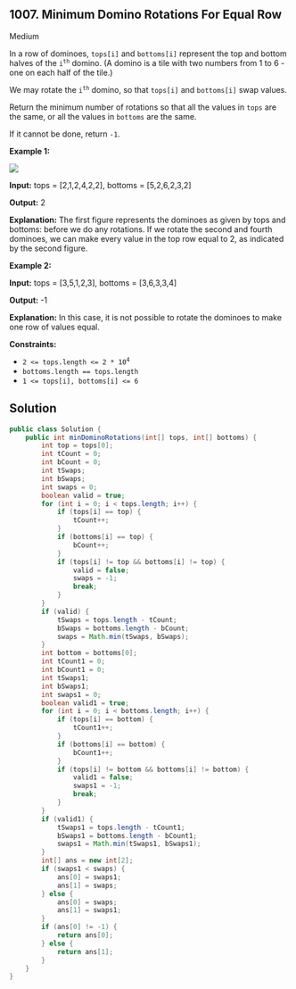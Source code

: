 ## 1007\. Minimum Domino Rotations For Equal Row

Medium

In a row of dominoes, `tops[i]` and `bottoms[i]` represent the top and bottom halves of the <code>i<sup>th</sup></code> domino. (A domino is a tile with two numbers from 1 to 6 - one on each half of the tile.)

We may rotate the <code>i<sup>th</sup></code> domino, so that `tops[i]` and `bottoms[i]` swap values.

Return the minimum number of rotations so that all the values in `tops` are the same, or all the values in `bottoms` are the same.

If it cannot be done, return `-1`.

**Example 1:**

![](https://assets.leetcode.com/uploads/2021/05/14/domino.png)

**Input:** tops = [2,1,2,4,2,2], bottoms = [5,2,6,2,3,2]

**Output:** 2

**Explanation:** The first figure represents the dominoes as given by tops and bottoms: before we do any rotations. If we rotate the second and fourth dominoes, we can make every value in the top row equal to 2, as indicated by the second figure.

**Example 2:**

**Input:** tops = [3,5,1,2,3], bottoms = [3,6,3,3,4]

**Output:** -1

**Explanation:** In this case, it is not possible to rotate the dominoes to make one row of values equal.

**Constraints:**

*   <code>2 <= tops.length <= 2 * 10<sup>4</sup></code>
*   `bottoms.length == tops.length`
*   `1 <= tops[i], bottoms[i] <= 6`

## Solution

```java
public class Solution {
    public int minDominoRotations(int[] tops, int[] bottoms) {
        int top = tops[0];
        int tCount = 0;
        int bCount = 0;
        int tSwaps;
        int bSwaps;
        int swaps = 0;
        boolean valid = true;
        for (int i = 0; i < tops.length; i++) {
            if (tops[i] == top) {
                tCount++;
            }
            if (bottoms[i] == top) {
                bCount++;
            }
            if (tops[i] != top && bottoms[i] != top) {
                valid = false;
                swaps = -1;
                break;
            }
        }
        if (valid) {
            tSwaps = tops.length - tCount;
            bSwaps = bottoms.length - bCount;
            swaps = Math.min(tSwaps, bSwaps);
        }
        int bottom = bottoms[0];
        int tCount1 = 0;
        int bCount1 = 0;
        int tSwaps1;
        int bSwaps1;
        int swaps1 = 0;
        boolean valid1 = true;
        for (int i = 0; i < bottoms.length; i++) {
            if (tops[i] == bottom) {
                tCount1++;
            }
            if (bottoms[i] == bottom) {
                bCount1++;
            }
            if (tops[i] != bottom && bottoms[i] != bottom) {
                valid1 = false;
                swaps1 = -1;
                break;
            }
        }
        if (valid1) {
            tSwaps1 = tops.length - tCount1;
            bSwaps1 = bottoms.length - bCount1;
            swaps1 = Math.min(tSwaps1, bSwaps1);
        }
        int[] ans = new int[2];
        if (swaps1 < swaps) {
            ans[0] = swaps1;
            ans[1] = swaps;
        } else {
            ans[0] = swaps;
            ans[1] = swaps1;
        }
        if (ans[0] != -1) {
            return ans[0];
        } else {
            return ans[1];
        }
    }
}
```